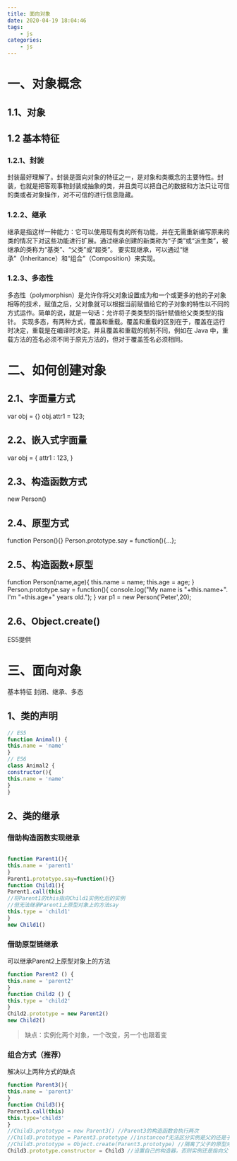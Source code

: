 ```yaml
---
title: 面向对象
date: 2020-04-19 18:04:46
tags:
    - js
categories:
    - js
---
```


# 一、对象概念

## 1.1、对象
## 1.2 基本特征
### 1.2.1、封装

封装最好理解了。封装是面向对象的特征之一，是对象和类概念的主要特性。封装，也就是把客观事物封装成抽象的类，并且类可以把自己的数据和方法只让可信的类或者对象操作，对不可信的进行信息隐藏。

### 1.2.2、继承

继承是指这样一种能力：它可以使用现有类的所有功能，并在无需重新编写原来的类的情况下对这些功能进行扩展。通过继承创建的新类称为“子类”或“派生类”，被继承的类称为“基类”、“父类”或“超类”。
要实现继承，可以通过“继承”（Inheritance）和“组合”（Composition）来实现。

### 1.2.3、多态性

多态性（polymorphisn）是允许你将父对象设置成为和一个或更多的他的子对象相等的技术，赋值之后，父对象就可以根据当前赋值给它的子对象的特性以不同的方式运作。简单的说，就是一句话：允许将子类类型的指针赋值给父类类型的指针。
实现多态，有两种方式，覆盖和重载。覆盖和重载的区别在于，覆盖在运行时决定，重载是在编译时决定。并且覆盖和重载的机制不同，例如在 Java 中，重载方法的签名必须不同于原先方法的，但对于覆盖签名必须相同。


# 二、如何创建对象

## 2.1、字面量方式
var obj = {}
obj.attr1 = 123;
## 2.2、嵌入式字面量
var obj = {
attr1 : 123,
}
## 2.3、构造函数方式
new Person()
## 2.4、原型方式
function Person(){}
Person.prototype.say = function(){...};
## 2.5、构造函数+原型
function Person(name,age){
this.name = name;
this.age = age;
}
Person.prototype.say = function(){
console.log("My name is "+this.name+". I'm "+this.age+" years old.");
}
var p1 = new Person('Peter',20);

## 2.6、Object.create()

ES5提供


# 三、面向对象


基本特征
封闭、继承、多态


## 1、类的声明
```javascript
// ES5
function Animal() {
this.name = 'name'
}
// ES6
class Animal2 {
constructor(){
this.name = 'name'
}
}
```

## 2、类的继承

### 借助构造函数实现继承
```javascript

function Parent1(){
this.name = 'parent1'
}
Parent1.prototype.say=function(){}
function Child1(){
Parent1.call(this)
//将Parent1的this指向Child1实例化后的实例
//但无法继承Parent1上原型对象上的方法say
this.type = 'child1'
}
new Child1()
```
### 借助原型链继承
可以继承Parent2上原型对象上的方法
```javascript
function Parent2 () {
this.name = 'parent2'
}
function Child2 () {
this.type = 'child2'
}
Child2.prototype = new Parent2()
new Child2()
```
> 缺点：实例化两个对象，一个改变，另一个也跟着变

### 组合方式（推荐）
解决以上两种方式的缺点
```javascript
function Parent3(){
this.name = 'parent3'
}
function Child3(){
Parent3.call(this)
this.type='child3'
}
//Child3.prototype = new Parent3() //Parent3的构造函数会执行两次
//Child3.prototype = Parent3.prototype //instanceof无法区分实例是父的还是子的
//Child3.prototype = Object.create(Parent3.prototype) //隔离了父子的原型对象
Child3.prototype.constructor = Child3 //设置自己的构造器，否则实例还是指向父

```












